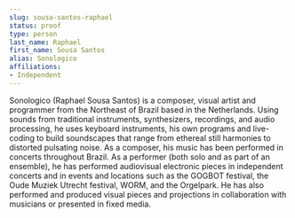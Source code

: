 ```yaml
---
slug: sousa-santos-raphael
status: proof
type: person
last_name: Raphael
first_name: Sousa Santos
alias: Sonologico
affiliations:
- Independent
---
```


Sonologico (Raphael Sousa Santos) is a composer, visual artist and programmer
from the Northeast of Brazil based in the Netherlands. Using sounds from
traditional instruments, synthesizers, recordings, and audio processing, he uses
keyboard instruments, his own programs and live-coding to build soundscapes
that range from ethereal still harmonies to distorted pulsating noise. As a
composer, his music has been performed in concerts throughout Brazil. As a
performer (both solo and as part of an ensemble), he has performed audiovisual
electronic pieces in independent concerts and in events and locations such as
the GOGBOT festival, the Oude Muziek Utrecht festival, WORM, and the
Orgelpark. He has also performed and produced visual pieces and projections in
collaboration with musicians or presented in fixed media.

